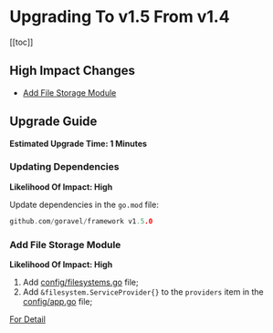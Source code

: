 # Upgrading To v1.5 From v1.4

[[toc]]

## High Impact Changes

- [Add File Storage Module](#add-file-storage-module)

## Upgrade Guide

**Estimated Upgrade Time: 1 Minutes**

### Updating Dependencies

**Likelihood Of Impact: High**

Update dependencies in the `go.mod` file:

```go
github.com/goravel/framework v1.5.0
```

### Add File Storage Module

**Likelihood Of Impact: High**

1. Add [config/filesystems.go](https://github.com/goravel/goravel/blob/v1.5.0/config/filesystems.go) file;
2. Add `&filesystem.ServiceProvider{}` to the `providers` item in
  the [config/app.go](https://github.com/goravel/goravel/blob/v1.5.0/config/app.go) file;

[For Detail](../advanced/fs)
